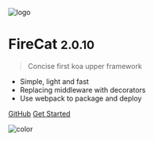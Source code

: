 <!-- _coverpage.md -->

![logo](https://cdn.jsdelivr.net/npm/fire-cat@2.0.2/logo-new.png ':size=200px')

# FireCat <small>2.0.10</small>

> Concise first koa upper framework

- Simple, light and fast
- Replacing middleware with decorators
- Use webpack to package and deploy

[GitHub](https://github.com/Jon-Millent/fire-cat)
[Get Started](#start)

![color](#f0f0f0)
